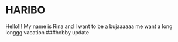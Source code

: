 # HARIBO
Hello!!! My name is Rina and
I want to be a bujaaaaaa
me want a long longgg vacation
###hobby update

